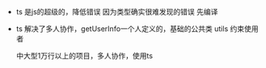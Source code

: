 - ts 是js的超级的，降低错误 因为类型确实很难发现的错误  先编译
- ts 解决了多人协作，getUserInfo一个人定义的，基础的公共类
  utils 约束使用者

  中大型1万行以上的项目，多人协作，使用ts